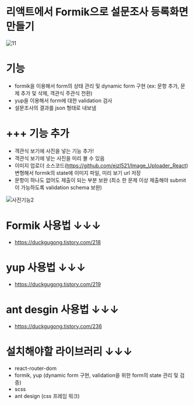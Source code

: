 # 리액트에서 Formik으로 설문조사 등록화면 만들기
![11](https://user-images.githubusercontent.com/55455103/140498110-1e4ea4e3-527d-49bb-986e-48153c1c1be2.gif)


# 기능
- formik을 이용해서 form의 상태 관리 및 dynamic form 구현 (ex: 문항 추가, 문제 추가 및 삭제, 객관식 주관식 전환)
- yup을 이용해서 form에 대한 validation 검사
- 설문조사의 결과를 json 형태로 내보냄

# +++ 기능 추가
- 객관식 보기에 사진을 넣는 기능 추가!
- 객관식 보기에 넣는 사진을 미리 볼 수 있음
- 이미지 업로더 소스코드(https://github.com/ejzl521/Image_Uploader_React) 변형해서 formik의 state에 이미지 파일, 미리 보기 url 저장
- 문항이 하나도 없어도 제출이 되는 부분 보완 (최소 한 문제 이상 제출해야 submit이 가능하도록 validation schema 보완)

![사진기능2](https://user-images.githubusercontent.com/55455103/142744235-18ce8f3e-509b-46db-ad1a-58773d197769.gif)


# Formik 사용법 ↓↓↓
- https://duckgugong.tistory.com/218

# yup 사용법 ↓↓↓
- https://duckgugong.tistory.com/219

# ant desgin 사용법 ↓↓↓
- https://duckgugong.tistory.com/236

# 설치해야할 라이브러리 ↓↓↓
- react-router-dom
- formik, yup (dynamic form 구현, validation을 위한 form의 state 관리 및 검증)
- scss
- ant design (css 프레임 워크)

